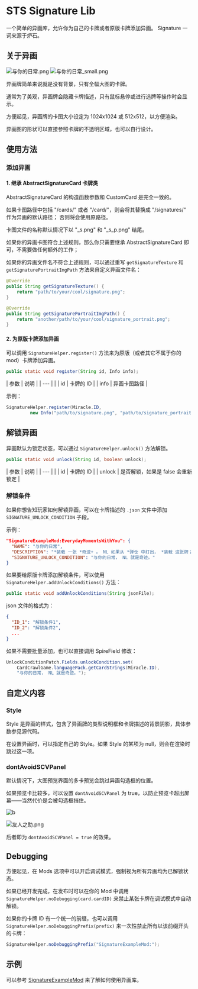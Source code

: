 # STS Signature Lib

一个简单的异画库，允许你为自己的卡牌或者原版卡牌添加异画。 Signature 一词来源于炉石。

## 关于异画

![与你的日常.png](README/%E4%B8%8E%E4%BD%A0%E7%9A%84%E6%97%A5%E5%B8%B8.png) ![与你的日常_small.png](README/%E4%B8%8E%E4%BD%A0%E7%9A%84%E6%97%A5%E5%B8%B8_small.png)

异画牌简单来说就是没有背景，只有全幅大图的卡牌。

通常为了美观，异画牌会隐藏卡牌描述，只有鼠标悬停或进行选牌等操作时会显示。

方便起见，异画牌的卡图大小设定为 1024x1024 或 512x512，以方便渲染。

异画图的形状可以直接参照卡牌的不透明区域，也可以自行设计。

## 使用方法

### 添加异画

#### 1. 继承 AbstractSignatureCard 卡牌类

AbstractSignatureCard 的构造函数参数和 CustomCard 是完全一致的。

如果卡图路径中包括 "/cards/" 或者 "/card/"，则会将其替换成 "/signatures/" 作为异画的默认路径；
否则将会使用原路径。

卡图文件的名称默认情况下以 "_s.png" 和 "_s_p.png" 结尾。

如果你的异画卡图符合上述规则，那么你只需要继承 AbstractSignatureCard 即可，不需要做任何额外的工作；

如果你的异画文件名不符合上述规则，可以通过重写 `getSignatureTexture` 和 `getSignaturePortraitImgPath` 方法来自定义异画文件名：

```java
@Override
public String getSignatureTexture() {
    return "path/to/your/cool/signature.png";
}

@Override
public String getSignaturePortraitImgPath() {
    return "another/path/to/your/cool/signature_portrait.png";
}
```

#### 2. 为原版卡牌添加异画

可以调用 `SignatureHelper.register()` 方法来为原版（或者其它不属于你的 mod）卡牌添加异画。

```java
public static void register(String id, Info info);
```

| 参数 | 说明 |
| --- |  |
| id | 卡牌的 ID |
| info | 异画卡图路径 |

示例：

```java
SignatureHelper.register(Miracle.ID,
         new Info("path/to/signature.png", "path/to/signature_portrait.png"));
```

## 解锁异画

异画默认为锁定状态，可以通过 `SignatureHelper.unlock()` 方法解锁。

```java
public static void unlock(String id, boolean unlock);
```

| 参数 | 说明 |
| --- |  |
| id | 卡牌的 ID |
| unlock | 是否解锁，如果是 false 会重新锁定 |

### 解锁条件

如果你想告知玩家如何解锁异画，可以在卡牌描述的 `.json` 文件中添加 `SIGNATURE_UNLOCK_CONDITION` 子段。

示例：

```json
"SignatureExampleMod:EverydayMomentsWithYou": {
  "NAME": "与你的日常",
  "DESCRIPTION": "*装载 一张 *奇迹+ 。 NL 如果从 *弹仓 中打出， *装载 这张牌；否则 消耗 。",
  "SIGNATURE_UNLOCK_CONDITION": "与你的日常， NL 就是奇迹。"
}
```

如果要给原版卡牌添加解锁条件，可以使用 `SignatureHelper.addUnlockConditions()` 方法：

```java
public static void addUnlockConditions(String jsonFile);
```

json 文件的格式为：

```json
{
  "ID_1": "解锁条件1",
  "ID_2": "解锁条件2",
  ...
}
```

如果不需要批量添加，也可以直接调用 SpireField 修改：

```java
UnlockConditionPatch.Fields.unlockCondition.set(
    CardCrawlGame.languagePack.getCardStrings(Miracle.ID),
    "与你的日常， NL 就是奇迹。");
```

## 自定义内容

### Style

Style 是异画的样式，包含了异画牌的类型说明框和卡牌描述的背景阴影，具体参数参见源代码。

在设置异画时，可以指定自己的 Style。如果 Style 的某项为 null，则会在渲染时跳过这一项。

### dontAvoidSCVPanel

默认情况下，大图预览界面的多卡预览会跳过异画勾选框的位置。

如果预览卡比较多，可以设置 `dontAvoidSCVPanel` 为 true，以防止预览卡超出屏幕——当然代价是会被勾选框挡住。

![b](README/友人之助_b.png)

![友人之助.png](README/友人之助.png)

后者即为 `dontAvoidSCVPanel = true` 的效果。

## Debugging

方便起见，在 Mods 选项中可以开启调试模式，强制视为所有异画均为已解锁状态。

如果已经开发完成，在发布时可以在你的 Mod 中调用 `SignatureHelper.noDebugging(card.cardID)` 来禁止某张卡牌在调试模式中自动解锁。

如果你的卡牌 ID 有一个统一的前缀，也可以调用 `SignatureHelper.noDebuggingPrefix(prefix)` 来一次性禁止所有以该前缀开头的卡牌：

```java
SignatureHelper.noDebuggingPrefix("SignatureExampleMod:");
```

## 示例

可以参考 [SignatureExampleMod](https://github.com/antileaf/SignatureExampleMod) 来了解如何使用异画库。
